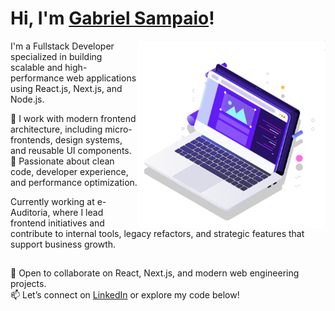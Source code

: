 # Hi, I'm <a href="https://www.linkedin.com/in/gabrielsampaiolimadearaujo/">Gabriel Sampaio</a>!

<img src="pc.svg" min-width="300px" max-width="300px" width="300px" align="right" alt="Computador">

<p align="left"> 
I'm a Fullstack Developer specialized in building scalable and high-performance web applications using React.js, Next.js, and Node.js.

🔧 I work with modern frontend architecture, including micro-frontends, design systems, and reusable UI components.  
🚀 Passionate about clean code, developer experience, and performance optimization.

Currently working at e-Auditoria, where I lead frontend initiatives and contribute to internal tools, legacy refactors, and strategic features that support business growth.

</p>

##

💬 Open to collaborate on React, Next.js, and modern web engineering projects.  
📫 Let’s connect on [LinkedIn](https://linkedin.com/in/gabrielsampaiolima) or explore my code below!

